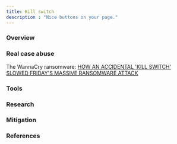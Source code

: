 ```yaml
---
title: Kill switch
description : "Nice buttons on your page."
---
```



### Overview <a id="chapter-1"></a>

### Real case abuse<a id="chapter-2"></a>

The WannaCry ransomware:
[HOW AN ACCIDENTAL 'KILL SWITCH' SLOWED FRIDAY'S MASSIVE RANSOMWARE ATTACK](https://www.wired.com/2017/05/accidental-kill-switch-slowed-fridays-massive-ransomware-attack/)

### Tools <a id="chapter-3"></a>

### Research <a id="chapter-4"></a>

### Mitigation <a id="chapter-5"></a>

### References <a id="chapter-6"></a>
